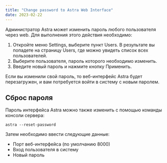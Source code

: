 ```yaml
---
title: "Change password to Astra Web Interface"
date: 2023-02-22
---
```


Администратор Astra может изменить пароль любого пользователя через web. Для выполнения этого действия необходимо:

1. Откройте меню Settings, выберите пункт Users. В результате вы попадете на страницу Users, где можно увидеть список всех пользователей.
2. Выберите пользователя, пароль которого необходимо изменить.
3. Введите новый пароль и нажмите кнопку Применить.

Если вы изменили свой пароль, то веб-интерфейс Astra будет перезагружен, и вам потребуется войти в систему с новым паролем.

## Сброс пароля[](https://help.cesbo.com/astra/admin-guide/administration/change-password#reset-password)

Пароль интерфейса Astra можно также изменить с помощью команды консоли сервера:

```
astra --reset-password
```

Затем необходимо ввести следующие данные:

- Порт веб-интерфейса (по умолчанию 8000)
- Вход пользователя в систему
- Новый пароль
